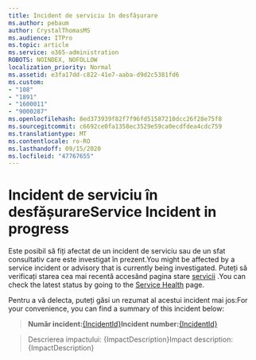 ```yaml
---
title: Incident de serviciu în desfășurare
ms.author: pebaum
author: CrystalThomasMS
ms.audience: ITPro
ms.topic: article
ms.service: o365-administration
ROBOTS: NOINDEX, NOFOLLOW
localization_priority: Normal
ms.assetid: e3fa17dd-c822-41e7-aaba-d9d2c5381fd6
ms.custom:
- "108"
- "1891"
- "1600011"
- "9000287"
ms.openlocfilehash: 8ed373939f82f7f96fd51587210dcc26f28e75f8
ms.sourcegitcommit: c6692ce0fa1358ec3529e59ca0ecdfdea4cdc759
ms.translationtype: MT
ms.contentlocale: ro-RO
ms.lasthandoff: 09/15/2020
ms.locfileid: "47767655"
---
```

# <a name="service-incident-in-progress"></a><span data-ttu-id="fb2fc-102">Incident de serviciu în desfășurare</span><span class="sxs-lookup"><span data-stu-id="fb2fc-102">Service Incident in progress</span></span>

<span data-ttu-id="fb2fc-103">Este posibil să fiți afectat de un incident de serviciu sau de un sfat consultativ care este investigat în prezent.</span><span class="sxs-lookup"><span data-stu-id="fb2fc-103">You might be affected by a service incident or advisory that is currently being investigated.</span></span> <span data-ttu-id="fb2fc-104">Puteți să verificați starea cea mai recentă accesând pagina stare [servicii](https://admin.microsoft.com/adminportal/home#/servicehealth) .</span><span class="sxs-lookup"><span data-stu-id="fb2fc-104">You can check the latest status by going to the [Service Health](https://admin.microsoft.com/adminportal/home#/servicehealth) page.</span></span>
  
<span data-ttu-id="fb2fc-105">Pentru a vă delecta, puteți găsi un rezumat al acestui incident mai jos:</span><span class="sxs-lookup"><span data-stu-id="fb2fc-105">For your convenience, you can find a summary of this incident below:</span></span>
  
> <span data-ttu-id="fb2fc-106">**Număr incident:**[{IncidentId}](https://admin.microsoft.com/adminportal/home#/servicehealth)</span><span class="sxs-lookup"><span data-stu-id="fb2fc-106">**Incident number:**[{IncidentId}](https://admin.microsoft.com/adminportal/home#/servicehealth)</span></span>
    
> <span data-ttu-id="fb2fc-107">Descrierea impactului: {ImpactDescription}</span><span class="sxs-lookup"><span data-stu-id="fb2fc-107">Impact description: {ImpactDescription}</span></span>

